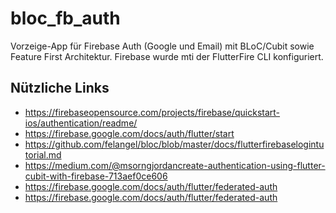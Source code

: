 # bloc_fb_auth

Vorzeige-App für Firebase Auth (Google und Email) mit BLoC/Cubit sowie Feature First Architektur.
Firebase wurde mti der FlutterFire CLI konfiguriert.


## Nützliche Links

- https://firebaseopensource.com/projects/firebase/quickstart-ios/authentication/readme/
- https://firebase.google.com/docs/auth/flutter/start
- https://github.com/felangel/bloc/blob/master/docs/flutterfirebaselogintutorial.md
- https://medium.com/@msorngjordancreate-authentication-using-flutter-cubit-with-firebase-713aef0ce606
- https://firebase.google.com/docs/auth/flutter/federated-auth
- https://firebase.google.com/docs/auth/flutter/federated-auth